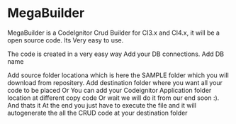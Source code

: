 # MegaBuilder
MegaBuilder is a CodeIgnitor Crud Builder for CI3.x and CI4.x, it will be a open source code.
Its Very easy to use.

The code is created in a very easy way
Add your DB connections.
Add DB name

Add source folder locationa which is here the SAMPLE folder which you will download from repositery.
Add destination folder where you want all your code to be placed
Or
You can add your Codeignitor  Application folder location at different copy code
Or wait we will do it from our end soon :).
And thats it
At the end you just have to execute the file and it will autogenerate the all the CRUD code at your destination folder
